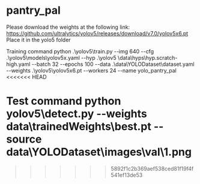 # pantry_pal
Please download the weights at the following link:
https://github.com/ultralytics/yolov5/releases/download/v7.0/yolov5x6.pt
Place it in the yolo5 folder

Training command
python .\yolov5\train.py --img 640 --cfg .\yolov5\models\yolov5x.yaml --hyp .\yolov5
\data\hyps\hyp.scratch-high.yaml --batch 32 --epochs 100 --data .\data\YOLODataset\dataset.yaml --weights .\yolov5\yolov5x6.pt --workers 24 --name yolo_pantry_pal
<<<<<<< HEAD

Test command
python yolov5\detect.py --weights data\trainedWeights\best.pt --source data\YOLODataset\images\val\1.png
=======
>>>>>>> 5892f1c2b369aef538ced81f19f4f541ef13de53
